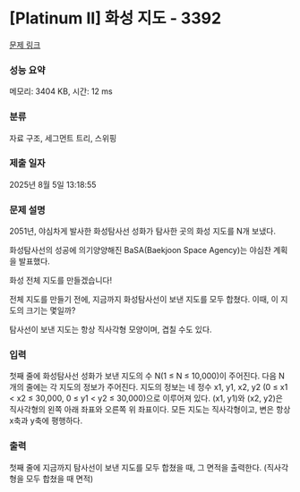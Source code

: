 # [Platinum II] 화성 지도 - 3392 

[문제 링크](https://www.acmicpc.net/problem/3392) 

### 성능 요약

메모리: 3404 KB, 시간: 12 ms

### 분류

자료 구조, 세그먼트 트리, 스위핑

### 제출 일자

2025년 8월 5일 13:18:55

### 문제 설명

<p>2051년, 야심차게 발사한 화성탐사선 성화가 탐사한 곳의 화성 지도를 N개 보냈다.</p>

<p>화성탐사선의 성공에 의기양양해진 BaSA(Baekjoon Space Agency)는 야심찬 계획을 발표했다.</p>

<p>화성 전체 지도를 만들겠습니다!</p>

<p>전체 지도를 만들기 전에, 지금까지 화성탐사선이 보낸 지도를 모두 합쳤다. 이때, 이 지도의 크기는 몇일까?</p>

<p>탐사선이 보낸 지도는 항상 직사각형 모양이며, 겹칠 수도 있다.</p>

### 입력 

 <p>첫째 줄에 화성탐사선 성화가 보낸 지도의 수 N(1 ≤ N ≤ 10,000)이 주어진다. 다음 N개의 줄에는 각 지도의 정보가 주어진다. 지도의 정보는 네 정수 x1, y1, x2, y2 (0 ≤ x1 < x2 ≤ 30,000, 0 ≤ y1 < y2 ≤ 30,000)으로 이루어져 있다. (x1, y1)와 (x2, y2)은 직사각형의 왼쪽 아래 좌표와 오른쪽 위 좌표이다. 모든 지도는 직사각형이고, 변은 항상 x축과 y축에 평행하다.</p>

### 출력 

 <p>첫째 줄에 지금까지 탐사선이 보낸 지도를 모두 합쳤을 때, 그 면적을 출력한다. (직사각형을 모두 합쳤을 때 면적)</p>

